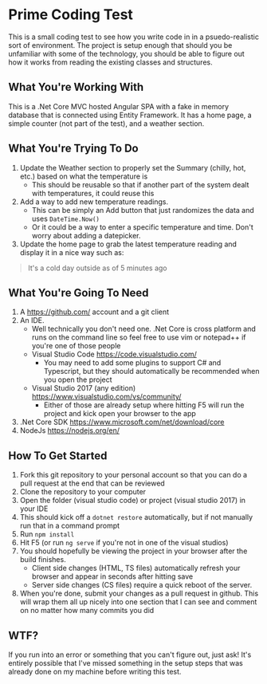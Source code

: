 # Prime Coding Test
This is a small coding test to see how you write code in in a psuedo-realistic sort of environment. The project is setup enough that should you be unfamiliar with some of the technology, you should be able to figure out how it works from reading the existing classes and structures.

## What You're Working With
This is a .Net Core MVC hosted Angular SPA with a fake in memory database that is connected using Entity Framework. It has a home page, a simple counter (not part of the test), and a weather section.

## What You're Trying To Do
1. Update the Weather section to properly set the Summary (chilly, hot, etc.) based on what the temperature is
    * This should be reusable so that if another part of the system dealt with temperatures, it could reuse this
2. Add a way to add new temperature readings.
   * This can be simply an Add button that just randomizes the data and uses `DateTime.Now()`
   * Or it could be a way to enter a specific temperature and time.  Don't worry about adding a datepicker.
3. Update the home page to grab the latest temperature reading and display it in a nice way such as:
> It's a cold day outside as of 5 minutes ago

## What You're Going To Need
1. A https://github.com/ account and a git client
2. An IDE.
   * Well technically you don't need one.  .Net Core is cross platform and runs on the command line so feel free to use vim or notepad++ if you're one of those people
   * Visual Studio Code https://code.visualstudio.com/
     * You may need to add some plugins to support C# and Typescript, but they should automatically be recommended when you open the project
   * Visual Studio 2017 (any edition) https://www.visualstudio.com/vs/community/
     * Either of those are already setup where hitting F5 will run the project and kick open your browser to the app
3. .Net Core SDK https://www.microsoft.com/net/download/core
4. NodeJs https://nodejs.org/en/

## How To Get Started
1. Fork this git repository to your personal account so that you can do a pull request at the end that can be reviewed
2. Clone the repository to your computer
3. Open the folder (visual studio code) or project (visual studio 2017) in your IDE
4. This should kick off a `dotnet restore` automatically, but if not manually run that in a command prompt
4. Run `npm install`
5. Hit F5 (or run `ng serve` if you're not in one of the visual studios)
6. You should hopefully be viewing the project in your browser after the build finishes.
   * Client side changes (HTML, TS files) automatically refresh your browser and appear in seconds after hitting save
   * Server side changes (CS files) require a quick reboot of the server.
7. When you're done, submit your changes as a pull request in github.  This will wrap them all up nicely into one section that I can see and comment on no matter how many commits you did
## WTF?
If you run into an error or something that you can't figure out, just ask!  It's entirely possible that I've missed something in the setup steps that was already done on my machine before writing this test.
